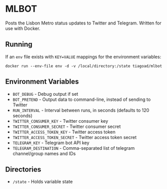 # MLBOT

Posts the Lisbon Metro status updates to Twitter and Telegram.
Written for use with Docker.

## Running
If an `env` file exists with `KEY=VALUE` mappings for the environment variables:

    docker run --env-file env -d -v /local/directory:/state tiagoad/mlbot

## Environment Variables

* `BOT_DEBUG` - Debug output if set
* `BOT_PRETEND` - Output data to command-line, instead of sending to Twitter
* `RUN_INTERVAL` - Interval between runs, in seconds (defaults to 120 seconds)
* `TWITTER_CONSUMER_KEY` - Twitter consumer key
* `TWITTER_CONSUMER_SECRET` - Twitter consumer secret
* `TWITTER_ACCESS_TOKEN_KEY` - Twitter access token
* `TWITTER_ACCESS_TOKEN_SECRET` - Twitter access token secret
* `TELEGRAM_KEY` - Telegram bot API key
* `TELEGRAM_DESTINATION` - Comma-separated list of telegram channel/group names and IDs

## Directories

* `/state` - Holds variable state
